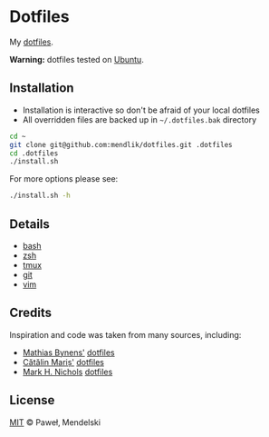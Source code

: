 # Dotfiles

My [dotfiles](https://dotfiles.github.io/).

**Warning:** dotfiles tested on [Ubuntu](http://www.ubuntu.com/).

## Installation

* Installation is interactive so don't be afraid of your local dotfiles
* All overridden files are backed up in `~/.dotfiles.bak` directory

```sh
cd ~
git clone git@github.com:mendlik/dotfiles.git .dotfiles
cd .dotfiles
./install.sh
```

For more options please see:
```sh
./install.sh -h
```

## Details

- [bash](./bash/readme.md)
- [zsh](./zsh/readme.md)
- [tmux](./tmux/readme.md)
- [git](./git/readme.md)
- [vim](./vim/readme.md)

## Credits

Inspiration and code was taken from many sources, including:

* [Mathias Bynens'](https://github.com/mathiasbynens)
  [dotfiles](https://github.com/mathiasbynens/dotfiles)
* [Cătălin Mariș'](https://github.com/alrra)
  [dotfiles](https://github.com/alrra/dotfiles)
* [Mark H. Nichols](https://github.com/zanshin)
  [dotfiles](http://zanshin.net/2013/02/02/zsh-configuration-from-the-ground-up/)

## License

[MIT](LICENSE) © Paweł‚ Mendelski
